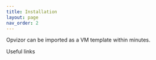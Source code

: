 ```yaml
---
title: Installation
layout: page
nav_order: 2
---
```


Opvizor can be imported as a VM template within minutes.


Useful links

[Our demo environmnet]: https://demoml.codenotary.io/
